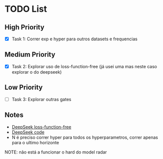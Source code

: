 # TODO List

## High Priority
- [x] Task 1: Correr exp e hyper para outros datasets e frequencias

## Medium Priority
- [x] Task 2: Explorar uso de loss-function-free (já usei uma mas neste caso explorar o do deepseek)

## Low Priority
- [ ] Task 3: Explorar outras gates

## Notes
- [DeepSeek loss-function-free](https://arxiv.org/pdf/2408.15664v1)
- [DeepSeek code](https://github.com/deepseek-ai/DeepSeek-V3/blob/main/inference/model.py)
- N é preciso correr hyper para todos os hyperparametros, correr apenas para o ultimo horizonte 


NOTE: não está a funcionar o hard do model radar